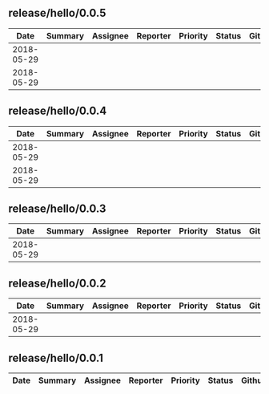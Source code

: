
## release/hello/0.0.5

| Date | Summary | Assignee | Reporter | Priority | Status | Github | JIRA |
|------|---------|----------|----------|----------|--------|--------|------|
|2018-05-29||||||[](https://github.com/Formlabs/factory-software/pull/)|[](https://formlabs.atlassian.net/browse/)|
|2018-05-29||||||[](https://github.com/Formlabs/factory-software/pull/)|[](https://formlabs.atlassian.net/browse/)|


## release/hello/0.0.4

| Date | Summary | Assignee | Reporter | Priority | Status | Github | JIRA |
|------|---------|----------|----------|----------|--------|--------|------|
|2018-05-29||||||[](https://github.com/Formlabs/factory-software/pull/)|[](https://formlabs.atlassian.net/browse/)|
|2018-05-29||||||[](https://github.com/Formlabs/factory-software/pull/)|[](https://formlabs.atlassian.net/browse/)|


## release/hello/0.0.3

| Date | Summary | Assignee | Reporter | Priority | Status | Github | JIRA |
|------|---------|----------|----------|----------|--------|--------|------|
|2018-05-29||||||[](https://github.com/Formlabs/factory-software/pull/)|[](https://formlabs.atlassian.net/browse/)|


## release/hello/0.0.2

| Date | Summary | Assignee | Reporter | Priority | Status | Github | JIRA |
|------|---------|----------|----------|----------|--------|--------|------|
|2018-05-29||||||[](https://github.com/Formlabs/factory-software/pull/)|[](https://formlabs.atlassian.net/browse/)|


## release/hello/0.0.1

| Date | Summary | Assignee | Reporter | Priority | Status | Github | JIRA |
|------|---------|----------|----------|----------|--------|--------|------|

